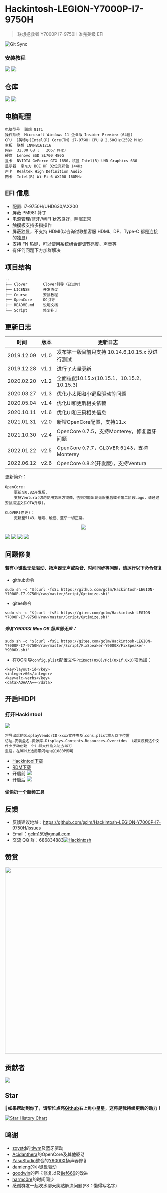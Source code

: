 # Hackintosh-LEGION-Y7000P-I7-9750H  
> 联想拯救者 Y7000P I7-9750H 准完美级 EFI

![Git Sync](https://github.com/gclm/Hackintosh-LEGION-Y7000P-I7-9750H/actions/workflows/Auto%20Gitee.yml/badge.svg)

### 安装教程
[![](https://img.shields.io/badge/GitHub-ff79c6&)](https://github.com/gclm/Hackintosh-LEGION-Y7000P-I7-9750H/tree/master/Course/README.md)
[![](https://img.shields.io/badge/Gitee-fe7300)](https://gitee.com/gclm/Hackintosh-LEGION-Y7000P-I7-9750H/tree/master/Course/README.md)
## 仓库
[![](https://img.shields.io/badge/GitHub-ff79c6&)](https://github.com/gclm/Hackintosh-LEGION-Y7000P-I7-9750H)
[![](https://img.shields.io/badge/Gitee-fe7300)](https://gitee.com/gclm/Hackintosh-LEGION-Y7000P-I7-9750H)

## 电脑配置

```
电脑型号  联想 81T1
操作系统  Microsoft Windows 11 企业版 Insider Preview (64位)
CPU  (英特尔)Intel(R) Core(TM) i7-9750H CPU @ 2.60GHz(2592 MHz)
主板  联想 LNVNB161216
内存  32.00 GB (   2667 MHz)
硬盘  Lenovo SSD SL700 480G
显卡  NVIDIA GeForce GTX 1650，核显 Intel(R) UHD Graphics 630
显示器  京东方 BOE HF 32位真彩色 144Hz
声卡  Realtek High Definition Audio
网卡  Intel(R) Wi-Fi 6 AX200 160MHz
```

## EFI 信息
- 配置: i7-9750H/UHD630/AX200
- 屏蔽 PM981 补丁
- 电源管理/蓝牙/WIFI 状态良好，睡眠正常
- 触摸板支持多指操作
- 屏蔽独显，不支持 HDMI(以咨询过联想客服 HDMI、DP、Type-C 都是连接的独显)
- 支持 FN 热键，可以使用系统组合键调节亮度、声音等
- 有任何问题下方加群解决

## 项目结构

```
..
├── Clover       Clover引导（已过时）
├── LICENSE      开发协议
├── Course       安装教程
├── OpenCore     OC引导
├── README.md    说明文档
└── Script       修复补丁
```

## 更新日志

| 时间       | 版本 | 更新日志                                        |
| ---------- | ---- | ----------------------------------------------- |
| 2019.12.09 | v1.0 | 发布第一版目前只支持 10.14.6,10.15.x 没进行测试 |
| 2019.12.28 | v1.1 | 进行了大量更新                                  |
| 2020.02.20 | v1.2 | 全面适配10.15.x(10.15.1、10.15.2、10.15.3)      |
| 2020.03.27 | v1.3 | 优化小太阳和小键盘驱动等问题                    |
| 2020.05.04 | v1.4 | 优化UI和更新相关依赖                            |
| 2020.10.11 | v1.6 | 优化UI和三码相关信息                            |
| 2021.01.31 | v2.0 | 新增OpenCore配置，支持11.x                      |
| 2021.10.30 | v2.4 | OpenCore 0.7.5，支持Monterey，修复蓝牙问题      |
| 2022.01.22 | v2.5 | OpenCore 0.7.7，CLOVER 5143，支持Monterey       |
| 2022.06.12 | v2.6 | OpenCore 0.8.2(开发版)，支持Ventura             |

更新简介：
```
OpenCore：
	更新至0.82开发版.
	支持Ventura(切勿使用第三方镜像，否则可能出现无限重启或卡第二阶段Logo，请通过安装描述文件OTA升级)。

CLOVER(停更)：
	更新至5143，睡眠、触控、蓝牙一切正常。
```
<div align=center><img src='https://cdn.staticaly.com/gh/LoveGlaze/images/master/1.png' ></div>

![](https://cdn.staticaly.com/gh/LoveGlaze/images/master/OpenCore.png)
![](https://cdn.staticaly.com/gh/LoveGlaze/images/master/CLOVER.png)
![](https://cdn.staticaly.com/gh/LoveGlaze/images/master/Windows.png)
![](https://cdn.staticaly.com/gh/LoveGlaze/images/master/MacOS.png)

## 问题修复

#### 若有小键盘无法驱动、扬声器无声或杂音、时间同步等问题，请运行以下命令修复

- github命令

```
sudo sh -c "$(curl -fsSL https://github.com/gclm/Hackintosh-LEGION-Y7000P-I7-9750H/raw/master/Script/Optimize.sh)"
```
- gitee命令

```
sudo sh -c "$(curl -fsSL https://gitee.com/gclm/Hackintosh-LEGION-Y7000P-I7-9750H/raw/master/Script/Optimize.sh)"
```
##### 修复Y9000X Mac OS 扬声器无声：
```
sudo sh -c "$(curl -fsSL https://gitee.com/gclm/Hackintosh-LEGION-Y7000P-I7-9750H/raw/master/Script/FixSpeaker-Y9000X/FixSpeaker-Y9000X.sh)"
```
- 在OC引导`config.plist`配置文件`PciRoot(0x0)/Pci(0x1f,0x3)`项添加：
```
<key>layout-id</key>
<integer>66</integer>
<key>alc-verbs</key>
<data>AQAAAA==</data>
```

## 开启HIDPI

### 打开Hackintool

![](https://cdn.staticaly.com/gh/LoveGlaze/images/master/hidpi.png)
```
将导出后的DisplayVendorID-xxxx文件夹及lcons.plist放入以下位置
访达—安装盘名—资源库—Displays—Contents—Resources—Overrides （如果没有这个文件夹手动创建一个）将文件拖入进去即可
重启，在RDM上选用带闪电⚡️的1080P即可
```
- [Hackintool下载](https://github.com/headkaze/Hackintool)
- [RDM下载](https://github.com/avibrazil/RDM)
- 开启前
![](https://cdn.staticaly.com/gh/LoveGlaze/images/master/hidpi-off.png)
- 开启后
![](https://cdn.staticaly.com/gh/LoveGlaze/images/master/hidpi-on.png)

#### [偷偷扔一个超频工具](https://github.com/LoveGlaze/Y7000P-Memory-overclocking)

## 反馈

- 反馈建议地址：<https://github.com/gclm/Hackintosh-LEGION-Y7000P-I7-9750H/issues>
- Email：[gclm159@gmail.com](mailto:gclm159@gmail.com)
- 交流 QQ 群：686834883<a target="_blank" href="https://qm.qq.com/cgi-bin/qm/qr?k=fnfunVaG-Z_occpl9QQDNaHB-B4S-ole&jump_from=webapi"><img border="0" src="https://cdn.staticaly.com/gh/LoveGlaze/images/master/QQ.png" alt="Hackintosh" title="Hackintosh"></a>

## 赞赏
<img src='https://cdn.jsdelivr.net/gh/gclm/images@master/20191230923363Du7so.jpg' width="600px" />

## 贡献者
<a href="https://github.com/gclm/Hackintosh-LEGION-Y7000P-I7-9750H/graphs/contributors">
  <img src="https://contrib.rocks/image?repo=gclm/Hackintosh-LEGION-Y7000P-I7-9750H" />
</a>

## Star
**📣如果帮助到你了，请帮忙点亮[Github](https://github.com/gclm/Hackintosh-LEGION-Y7000P-I7-9750H)右上角小星星，这将是我持续更新的动力！**

[![Star History Chart](https://starchart.cc/gclm/Hackintosh-LEGION-Y7000P-I7-9750H.svg)](https://starchart.cc/gclm/Hackintosh-LEGION-Y7000P-I7-9750H.svg)

## 鸣谢
- [zxystd](https://github.com/zxystd)的[itlwm](https://github.com/OpenIntelWireless/itlwm)及蓝牙驱动
- [Acidanthera](https://github.com/acidanthera)的OpenCore及其他驱动
- [YasuStudio](https://gitee.com/YasuStudio/fix-speaker-y9000x)整合的[Y9000X](https://github.com/SukkaW/Lenovo-Y9000X-Hackintosh)扬声器修复
- [damieng](https://github.com/damieng/setledsmac)的小键盘驱动
- [goodwin](https://github.com/goodwin/ALCPlugFix)的声卡修复以及[jief666](https://github.com/jief666/ALC298PlugFix)的改进
- [harmc0re](https://www.insanelymac.com/forum/topic/264769-fix-the-time-difference-between-osx86-and-windows-in-multiboot-setups)的时间同步
- 感谢群友一起吹水聊天爬贴解决问题(PS：懒得写名字)

